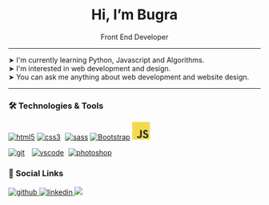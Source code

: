 <h1 align="center"> Hi, I’m Bugra</h1> 
<p align="center" id="header">Front End Developer </p> 

---

<div align="left">
  ➤ I'm currently learning Python, Javascript and Algorithms. <br>
  ➤ I'm interested in web development and design. <br>
  ➤ You can ask me anything about web development and website design.
</div>

---
  
### 🛠️ Technologies & Tools

<p align="left">
  <a href="https://html.com/" target="_blank"><img src="https://raw.githubusercontent.com/danielcranney/readme-generator/main/public/icons/skills/html5-colored.svg" alt="html5" height="36"/></a>
  <a href="https://www.w3.org/Style/CSS/Overview.en.html" target="_blank"><img src="https://raw.githubusercontent.com/danielcranney/readme-generator/main/public/icons/skills/css3-colored.svg" style="margin-right: 5px;" alt="css3" height="36"/></a>
  <a href="https://sass-lang.com/" target="_blank"><img src="https://sass-lang.com/assets/img/logos/logo-b6e1ef6e.svg" alt="sass" height="36"></a>
  <a href="https://getbootstrap.com/docs/3.4/javascript/" target="_blank"><img src="https://upload.wikimedia.org/wikipedia/commons/thumb/b/b2/Bootstrap_logo.svg/1280px-Bootstrap_logo.svg.png" alt="Bootstrap" height="36"/></a>
  <a href="https://www.javascript.com/" target="_blank"><img  src="https://raw.githubusercontent.com/devicons/devicon/master/icons/javascript/javascript-original.svg" alt="javascript" height="36"/></a>
</p>
  

<p align="left">
    <a href="https://git-scm.com/"><img src="https://cdn.jsdelivr.net/gh/devicons/devicon/icons/git/git-original.svg" alt="git" width="35" style="margin-right: 10px;" height="35"/></a>
    <a href="https://code.visualstudio.com/"><img src="https://cdn.jsdelivr.net/gh/devicons/devicon/icons/vscode/vscode-original.svg" alt="vscode" width="35" style="margin-right: 5px;" height="35"/></a>
    <a href="https://www.adobe.com/tr/products/photoshop.html"> <img src="https://upload.wikimedia.org/wikipedia/commons/thumb/a/af/Adobe_Photoshop_CC_icon.svg/640px-Adobe_Photoshop_CC_icon.svg.png" alt="photoshop" height="38"> </a>
</p>




### :link: Social Links

<a href="https://github.com/nuribugra">
  <img src=https://img.shields.io/badge/github-%2324292e.svg?&style=for-the-badge&logo=github&logoColor=white alt=github style="margin-bottom: 5px;"/>
</a>
<a href="https://linkedin.com/in/nuribugrademir" target="_blank">
  <img src=https://img.shields.io/badge/linkedin-%231E77B5.svg?&style=for-the-badge&logo=linkedin&logoColor=white alt=linkedin style="margin-bottom: 5px;" />
</a>
<a href="https://twitter.com/nuribugrademir" target="_blank">
  <img src="https://camo.githubusercontent.com/13039975938e719b60e38191d050a182c1615f0e64a87494792c510ee111917a/68747470733a2f2f696d672e736869656c64732e696f2f62616467652f747769747465722d2532333030616365652e7376673f267374796c653d666f722d7468652d6261646765266c6f676f3d74776974746572266c6f676f436f6c6f723d7768697465">
</a>

